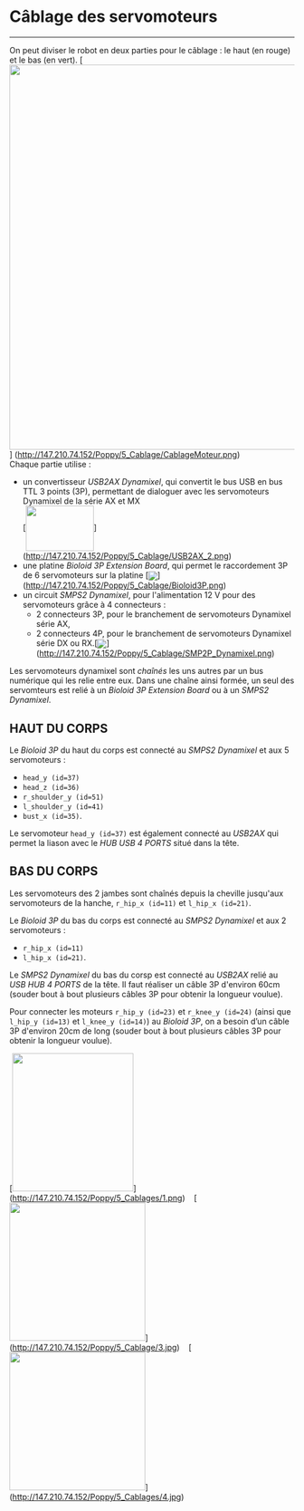 # Câblage des servomoteurs
---

On peut diviser le robot en deux parties pour le câblage : le haut (en rouge) et le bas (en vert). 
[<img src="http://147.210.74.152/Poppy/5_Cablage/CablageMoteurs.png" align="bottom" width="680" height="680">]
(http://147.210.74.152/Poppy/5_Cablage/CablageMoteur.png)<BR>
Chaque partie utilise :
- un convertisseur *USB2AX Dynamixel*, qui convertit le bus USB en bus TTL 3 points (3P), permettant de dialoguer avec les servomoteurs Dynamixel de la série AX et MX <BR>
[<img src="http://147.210.74.152/Poppy/5_Cablage/USB2AX_2.png"  width="120" height="80"  align="center">] (http://147.210.74.152/Poppy/5_Cablage/USB2AX_2.png) 
- une platine *Bioloid 3P Extension Board*, qui permet le raccordement 3P de 6 servomoteurs sur la platine 
[<img src="http://147.210.74.152/Poppy/5_Cablage/Bioloid3P.png" align="center">] (http://147.210.74.152/Poppy/5_Cablage/Bioloid3P.png)   
- un circuit *SMPS2 Dynamixel*, pour l'alimentation 12 V pour des servomoteurs grâce à 4 connecteurs :
  - 2 connecteurs 3P, pour le branchement de servomoteurs Dynamixel série AX,
  - 2 connecteurs 4P, pour le branchement de servomoteurs Dynamixel série DX ou RX.[<img src="http://147.210.74.152/Poppy/5_cablage/SMP2P_Dynamixel.png"  align="center">]
(http://147.210.74.152/Poppy/5_Cablage/SMP2P_Dynamixel.png) 

Les servomoteurs dynamixel sont *chaînés* les uns autres par un bus numérique qui les relie entre eux. Dans une chaîne ainsi formée, un seul des servomteurs est relié à un *Bioloid 3P Extension Board* ou à un *SMPS2 Dynamixel*.

## HAUT DU CORPS
Le *Bioloid 3P* du haut du corps est connecté au *SMPS2 Dynamixel* et aux 5 servomoteurs :
- `head_y (id=37)`
- `head_z (id=36)` 
- `r_shoulder_y (id=51)` 
- `l_shoulder_y (id=41)` 
- `bust_x (id=35)`.

Le servomoteur `head_y (id=37)` est également connecté au *USB2AX* qui permet la liason avec le *HUB USB 4 PORTS* situé dans la tête.

## BAS DU CORPS
Les servomoteurs des 2 jambes sont chaînés depuis la cheville jusqu'aux servomoteurs de la hanche, `r_hip_x (id=11)` et `l_hip_x (id=21)`.

Le *Bioloid 3P* du bas du corps est connecté au *SMPS2 Dynamixel* et aux 2 servomoteurs :
- `r_hip_x (id=11)`
- `l_hip_x (id=21)`. 

Le *SMPS2 Dynamixel* du bas du corsp est connecté au *USB2AX* relié au *USB HUB 4 PORTS* de la tête. Il faut réaliser un câble 3P d'environ 60cm (souder bout à bout plusieurs câbles 3P pour obtenir la longueur voulue).

Pour connecter les moteurs `r_hip_y (id=23)` et `r_knee_y (id=24)` (ainsi que `l_hip_y (id=13)` et `l_knee_y (id=14)`) au  *Bioloid 3P*, on a besoin d’un câble 3P d'environ 20cm de long (souder bout à bout plusieurs câbles 3P pour obtenir la longueur voulue).

[<img src="http://147.210.74.152/Poppy/5_Cablage/1.png" align="bottom" width="214" height="244" >]
(http://147.210.74.152/Poppy/5_Cablages/1.png)
&nbsp;&nbsp;
[<img src="http://147.210.74.152/Poppy/5_Cablage/3.jpg" width="240" height="244" >]
(http://147.210.74.152/Poppy/5_Cablage/3.jpg)
&nbsp;&nbsp;
[<img src="http://147.210.74.152/Poppy/5_Cablage/4.jpg" width="240" height="244" >]
(http://147.210.74.152/Poppy/5_Cablages/4.jpg)

